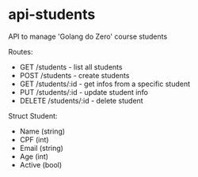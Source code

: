 # api-students
API to manage 'Golang do Zero' course students

Routes:
- GET /students - list all students 
- POST /students - create students
- GET /students/:id - get infos from a specific student
- PUT /students/:id - update student info
- DELETE /students/:id - delete student

Struct Student:
- Name (string)
- CPF (int)
- Email (string)
- Age (int)
- Active (bool)